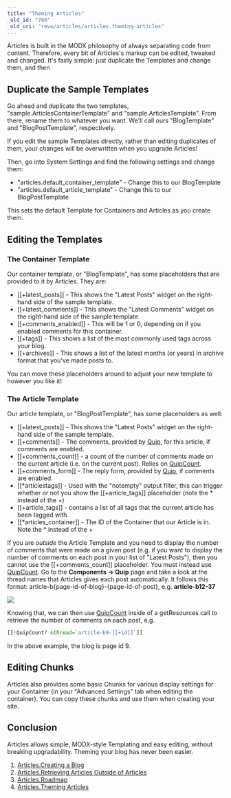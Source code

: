 ```yaml
---
title: "Theming Articles"
_old_id: "786"
_old_uri: "revo/articles/articles.theming-articles"
---
```


Articles is built in the MODX philosophy of always separating code from content. Therefore, every bit of Articles's markup can be edited, tweaked and changed. It's fairly simple: just duplicate the Templates and change them, and then

## Duplicate the Sample Templates

Go ahead and duplicate the two templates, "sample.ArticlesContainerTemplate" and "sample.ArticlesTemplate". From there, rename them to whatever you want. We'll call ours "BlogTemplate" and "BlogPostTemplate", respectively.

If you edit the sample Templates directly, rather than editing duplicates of them, your changes will be overwritten when you upgrade Articles!

Then, go into System Settings and find the following settings and change them:

- "articles.default\_container\_template" - Change this to our BlogTemplate
- "articles.default\_article\_template" - Change this to our BlogPostTemplate

This sets the default Template for Containers and Articles as you create them.

## Editing the Templates

### The Container Template

Our container template, or "BlogTemplate", has some placeholders that are provided to it by Articles. They are:

- \[\[+latest\_posts\]\] - This shows the "Latest Posts" widget on the right-hand side of the sample template.
- \[\[+latest\_comments\]\] - This shows the "Latest Comments" widget on the right-hand side of the sample template.
- \[\[+comments\_enabled\]\] - This will be 1 or 0, depending on if you enabled comments for this container.
- \[\[+tags\]\] - This shows a list of the most commonly used tags across your blog.
- \[\[+archives\]\] - This shows a list of the latest months (or years) in archive format that you've made posts to.

You can move these placeholders around to adjust your new template to however you like it!

### The Article Template

Our article template, or "BlogPostTemplate", has some placeholders as well:

- \[\[+latest\_posts\]\] - This shows the "Latest Posts" widget on the right-hand side of the sample template.
- \[\[+comments\]\] - The comments, provided by [Quip](extras/quip "Quip"), for this article, if comments are enabled.
- \[\[+comments\_count\]\] - a count of the number of comments made on the current article (i.e. on the current post). Relies on [QuipCount](extras/quip/quip.quipcount "Quip.QuipCount").
- \[\[+comments\_form\]\] - The reply form, provided by [Quip](extras/quip "Quip"), if comments are enabled.
- \[\[\*articlestags\]\] - Used with the "notempty" output filter, this can trigger whether or not you show the \[\[+article\_tags\]\] placeholder (note the \* instead of the +)
- \[\[+article\_tags\]\] - contains a list of all tags that the current article has been tagged with.
- \[\[\*articles\_container\]\] - The ID of the Container that our Article is in. Note the \* instead of the +

If you are _outside_ the Article Template and you need to display the number of comments that were made on a given post (e.g. if you want to display the number of comments on each post in your list of "Latest Posts"), then you cannot use the \[\[+comments\_count\]\] placeholder. You must instead use [QuipCount](extras/quip/quip.quipcount "Quip.QuipCount"). Go to the **Components -> Quip** page and take a look at the thread names that Articles gives each post automatically. It follows this format: article-b{page-id-of-blog}-{page-id-of-post}, e.g. **article-b12-37**

![](/download/attachments/36635030/Quip-Thread-Names.jpg?version=1&modificationDate=1341982338000)

Knowing that, we can then use [QuipCount](extras/quip/quip.quipcount "Quip.QuipCount") inside of a getResources call to retrieve the number of comments on each post, e.g.

``` php
[[!QuipCount? &thread=`article-b9-[[+id]]`]]
```

In the above example, the blog is page id 9.

## Editing Chunks

Articles also provides some basic Chunks for various display settings for your Container (in your "Advanced Settings" tab when editing the container). You can copy these chunks and use them when creating your site.

## Conclusion

Articles allows simple, MODX-style Templating and easy editing, without breaking upgradability. Theming your blog has never been easier.

1. [Articles.Creating a Blog](extras/articles/articles.creating-a-blog)
2. [Articles.Retrieving Articles Outside of Articles](extras/articles/articles.retrieving-articles-outside-of-articles)
3. [Articles.Roadmap](extras/articles/articles.roadmap)
4. [Articles.Theming Articles](extras/articles/articles.theming-articles)
